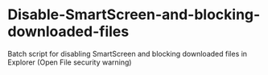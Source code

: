# Disable-SmartScreen-and-blocking-downloaded-files
Batch script for disabling SmartScreen and blocking downloaded files in Explorer (Open File security warning)
